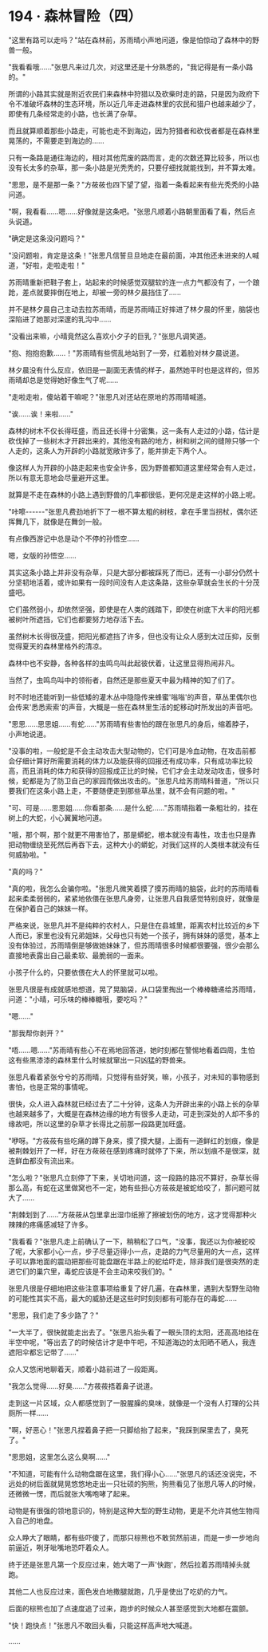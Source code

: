 <link rel="stylesheet" href="../styles/text.css" />
<h1>194 · 森林冒险（四）</h1>

"这里有路可以走吗？"站在森林前，苏雨晴小声地问道，像是怕惊动了森林中的野兽一般。

"我看看哦......"张思凡来过几次，对这里还是十分熟悉的，"我记得是有一条小路的。"

所谓的小路其实就是附近农民们来森林中狩猎以及砍柴时走的路，只是因为政府下令不准破坏森林的生态环境，所以近几年走进森林里的农民和猎户也越来越少了，即使有几条经常走的小路，也长满了杂草。

而且就算顺着那些小路走，可能也走不到海边，因为狩猎者和砍伐者都是在森林里晃荡的，不需要走到海边的......

只有一条路是通往海边的，相对其他荒废的路而言，走的次数还算比较多，所以也没有长太多的杂草，那一条小路是光秃秃的，只要仔细找就能找到，并不算太难。

"思思，是不是那一条？"方莜莜也四下望了望，指着一条看起来有些光秃秃的小路问道。

"啊，我看看......嗯......好像就是这条吧。"张思凡顺着小路朝里面看了看，然后点头说道。

"确定是这条没问题吗？"

"没问题啦，肯定是这条！"张思凡信誓旦旦地走在最前面，冲其他还未进来的人喊道，"好啦，走啦走啦！"

苏雨晴重新把鞋子套上，站起来的时候感觉双腿软的连一点力气都没有了，一个踉跄，差点就要摔倒在地上，却被一旁的林夕晨挡住了......

并不是林夕晨自己主动去拉苏雨晴，而是苏雨晴正好摔进了林夕晨的怀里，脑袋也深陷进了她那对深邃的乳沟中......

"没看出来嘛，小晴竟然这么喜欢小夕子的巨乳？"张思凡调笑道。

"抱、抱抱抱歉......！"苏雨晴有些慌乱地站到了一旁，红着脸对林夕晨说道。

林夕晨没有什么反应，依旧是一副面无表情的样子，虽然她平时也是这样的，但苏雨晴却总是觉得她好像生气了呢......

"走啦走啦，傻站着干嘛呢？"张思凡对还站在原地的苏雨晴喊道。

"诶......诶！来啦......"

森林的树木不仅长得旺盛，而且还长得十分密集，这一条有人走过的小路，估计是砍伐掉了一些树木才开辟出来的，其他没有路的地方，树和树之间的缝隙只够一个人走的，这条人为开辟的小路就宽敞许多了，能并排走下两个人。

像这样人为开辟的小路走起来也安全许多，因为野兽都知道这里经常会有人走过，所以有意无意地会尽量避开这里。

就算是不走在森林的小路上遇到野兽的几率都很低，更何况是走这样的小路上呢。

"咔嚓------"张思凡费劲地折下了一根不算太粗的树枝，拿在手里当拐杖，偶尔还挥舞几下，就像是在舞剑一般。

有点像西游记中总是动个不停的孙悟空......

嗯，女版的孙悟空......

其实这条小路上并非没有杂草，只是大部分都被踩死了而已，还有一小部分仍然十分坚韧地活着，或许如果有一段时间没有人走这条路，这些杂草就会生长的十分茂盛吧。

它们虽然弱小，却依然坚强，即使是在人类的践踏下，即使在树底下大半的阳光都被树叶所遮挡，它们也都要努力地存活下去。

虽然树木长得很茂盛，把阳光都遮挡了许多，但也没有让众人感到太过压抑，反倒觉得夏天的森林里格外的清凉。

森林中也不安静，各种各样的虫鸣鸟叫此起彼伏着，让这里显得热闹非凡。

当然了，虫鸣鸟叫中的领衔者，自然还是那些夏天中最为精神的知了们了。

时不时地还能听到一些低矮的灌木丛中隐隐传来蜂蜜'嗡嗡'的声音，草丛里偶尔也会传来'悉悉索索'的声音，大概是一些在森林里生活的蛇移动时所发出的声音吧。

"思思......思思姐......有蛇......"苏雨晴有些害怕的跟在张思凡的身后，缩着脖子，小声地说道。

"没事的啦，一般蛇是不会主动攻击大型动物的，它们可是冷血动物，在攻击前都会仔细计算好所需要消耗的体力以及能获得的回报还有成功率，只有成功率比较高，而且消耗的体力和获得的回报成正比的时候，它们才会主动发动攻击，很多时候，蛇都是为了防卫自己的家园而做出攻击的。"张思凡给苏雨晴科普道，"所以只要我们在这条小路上走，不要随便走到那些草丛里，就不会有问题的啦。"

"可、可是......思思姐......你看那条......是什么蛇......"苏雨晴指着一条粗壮的，挂在树上的大蛇，小心翼翼地问道。

"哦，那个啊，那个就更不用害怕了，那是蟒蛇，根本就没有毒性，攻击也只是靠把动物缠绕至死然后再吞下去，这种大小的蟒蛇，对我们这样的人类根本就没有任何威胁啦。"

"真的吗？"

"真的啦，我怎么会骗你啦。"张思凡微笑着摸了摸苏雨晴的脑袋，此时的苏雨晴看起来柔柔弱弱的，紧紧地依偎在张思凡身旁，让张思凡自我感觉特别良好，就像是在保护着自己的妹妹一样。

严格来说，张思凡并不是纯粹的农村人，只是住在县城里，距离农村比较近的乡下人而已，家里也没有兄弟姐妹，父母也只有她一个孩子，拥有妹妹的感觉，基本上没有体验过，苏雨晴倒是够做她妹妹了，但苏雨晴很多时候都很要强，很少会那么直接地表露出自己最柔软、最脆弱的一面来。

小孩子什么的，只要依偎在大人的怀里就可以啦。

张思凡很是有成就感地想道，晃了晃脑袋，从口袋里掏出一个棒棒糖递给苏雨晴，问道："小晴，可乐味的棒棒糖哦，要吃吗？"

"嗯......"

"那我帮你剥开？"

"唔......嗯......"苏雨晴有些心不在焉地回答道，她时刻都在警惕地看着四周，生怕这有些黑漆漆的森林里什么时候就窜出一只凶猛的野兽来。

张思凡看着紧张兮兮的苏雨晴，只觉得有些好笑，嘛，小孩子，对未知的事物感到害怕，也是正常的事情呢。

很快，众人进入森林就已经过去了二十分钟，这条人为开辟出来的小路上长的杂草也越来越多了，大概是在森林边缘的地方有很多人走动，可走到深处的人却不多的缘故吧，所以这里的杂草才长得比之前那一段路更加旺盛。

"咿呀。"方莜莜有些吃痛的蹲下身来，摸了摸大腿，上面有一道鲜红的划痕，像是被荆棘划开了一样，好在方莜莜在感到疼痛时就停了下来，所以划痕不是很深，就连鲜血都没有流出来。

"怎么啦？"张思凡立刻停了下来，关切地问道，这一段路的路况不算好，杂草长得那么高，有蛇在这里做窝也不一定，她有些担心方莜莜是被蛇给咬了，那问题可就大了......

"荆棘划到了......"方莜莜从包里拿出湿巾纸擦了擦被划伤的地方，这才觉得那种火辣辣的疼痛感减轻了许多。

"我看看？"张思凡走上前确认了一下，稍稍松了口气，"没事，我还以为你被蛇咬了呢，大家都小心一点，步子尽量迈得小一点，走路的力气尽量用的大一点，这样子可以靠地面的震动把那些可能盘踞在半路上的蛇给吓走，除非我们是很突然的走进它们的巢穴里，毒蛇应该是不会主动来咬我们的。"

张思凡很是仔细地把这些注意事项给重复了好几遍，在森林里，遇到大型野生动物的可能性其实不高，最大的威胁还是这些时时刻刻都有可能存在的毒蛇......

"思思，我们走了多少路了？"

"一大半了，很快就能走出去了。"张思凡抬头看了一眼头顶的太阳，还高高地挂在半空中呢，"等出去了的时候估计才是中午吧，不知道海边的太阳晒不晒人，我连遮阳伞都忘记带了......"

众人又悠闲地聊着天，顺着小路前进了一段距离。

"我怎么觉得......好臭......"方莜莜捂着鼻子说道。

走到这一片区域，众人都感觉到了一股腥臊的臭味，就像是一个没有人打理的公共厕所一样......

"啊，好恶心！"张思凡捏着鼻子把一只脚给抬了起来，"我踩到屎里去了，臭死了。"

"思思姐，这里怎么这么臭啊......"

"不知道，可能有什么动物盘踞在这里，我们得小心......"张思凡的话还没说完，不远处的树后面就晃晃悠悠地走出一只壮硕的狗熊，狗熊看见了张思凡等人的时候，还微微一愣，而后就张大嘴咆哮了起来。

动物是有很强的领地意识的，特别是这种大型的野生动物，更是不允许其他生物闯入自己的地盘。

众人睁大了眼睛，都有些吓傻了，而那只棕熊也不敢贸然前进，而是一步一步地向前逼近，咧牙呲嘴地恐吓着众人。

终于还是张思凡第一个反应过来，她大喝了一声'快跑'，然后拉着苏雨晴掉头就跑。

其他二人也反应过来，面色发白地撒腿就跑，几乎是使出了吃奶的力气。

后面的棕熊也加了点速度追了过来，跑步的时候众人甚至感觉到大地都在震颤。

"快！跑快点！"张思凡不敢回头看，只能这样高声地大喊道。

......
